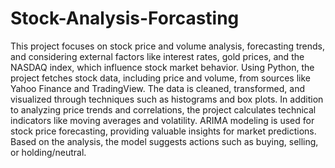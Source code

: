 # Stock-Analysis-Forcasting
This project focuses on stock price and volume analysis, forecasting trends, and considering external factors like interest rates, gold prices, and the NASDAQ index, which influence stock market behavior. Using Python, the project fetches stock data, including price and volume, from sources like Yahoo Finance and TradingView. The data is cleaned, transformed, and visualized through techniques such as histograms and box plots. In addition to analyzing price trends and correlations, the project calculates technical indicators like moving averages and volatility. ARIMA modeling is used for stock price forecasting, providing valuable insights for market predictions. Based on the analysis, the model suggests actions such as buying, selling, or holding/neutral.
